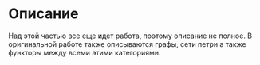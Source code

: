 # Описание

Над этой частью все еще идет работа, поэтому описание не полное. В оригинальной работе также описываются графы, сети петри а также функторы между всеми этими категориями.
